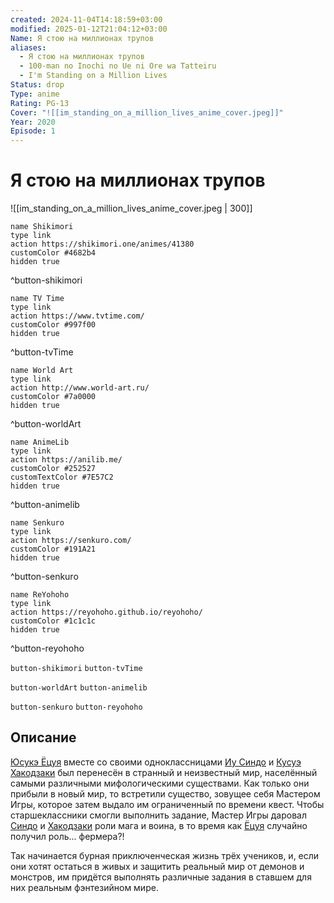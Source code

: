 ```yaml
---
created: 2024-11-04T14:18:59+03:00
modified: 2025-01-12T21:04:12+03:00
Name: Я стою на миллионах трупов
aliases:
  - Я стою на миллионах трупов
  - 100-man no Inochi no Ue ni Ore wa Tatteiru
  - I'm Standing on a Million Lives
Status: drop
Type: anime
Rating: PG-13
Cover: "![[im_standing_on_a_million_lives_anime_cover.jpeg]]"
Year: 2020
Episode: 1
---
```


# Я стою на миллионах трупов

![[im_standing_on_a_million_lives_anime_cover.jpeg | 300]]

```button
name Shikimori
type link
action https://shikimori.one/animes/41380
customColor #4682b4
hidden true
```
^button-shikimori

```button
name TV Time
type link
action https://www.tvtime.com/
customColor #997f00
hidden true
```
^button-tvTime

```button
name World Art
type link
action http://www.world-art.ru/
customColor #7a0000
hidden true
```
^button-worldArt

```button
name AnimeLib
type link
action https://anilib.me/
customColor #252527
customTextColor #7E57C2
hidden true
```
^button-animelib

```button
name Senkuro
type link
action https://senkuro.com/
customColor #191A21
hidden true
```
^button-senkuro

```button
name ReYohoho
type link
action https://reyohoho.github.io/reyohoho/
customColor #1c1c1c
hidden true
```
^button-reyohoho

`button-shikimori` `button-tvTime`

`button-worldArt` `button-animelib`

`button-senkuro` `button-reyohoho`

## Описание

[Юсукэ Ёцуя](https://shikimori.one/characters/179019-yuusuke-yotsuya) вместе со своими одноклассницами [Иу Синдо](https://shikimori.one/characters/179020-iu-shindou) и [Кусуэ Хакодзаки](https://shikimori.one/characters/179021-kusue-hakozaki) был перенесён в странный и неизвестный мир, населённый самыми различными мифологическими существами. Как только они прибыли в новый мир, то встретили существо, зовущее себя Мастером Игры, которое затем выдало им ограниченный по времени квест. Чтобы старшеклассники смогли выполнить задание, Мастер Игры даровал [Синдо](https://shikimori.one/characters/179020-iu-shindou) и [Хакодзаки](https://shikimori.one/characters/179021-kusue-hakozaki) роли мага и воина, в то время как [Ёцуя](https://shikimori.one/characters/179019-yuusuke-yotsuya) случайно получил роль... фермера?!

Так начинается бурная приключенческая жизнь трёх учеников, и, если они хотят остаться в живых и защитить реальный мир от демонов и монстров, им придётся выполнять различные задания в ставшем для них реальным фэнтезийном мире.

